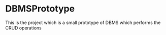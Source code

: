 # DBMSPrototype
This is the project which is a small prototype of DBMS which performs the CRUD operations
